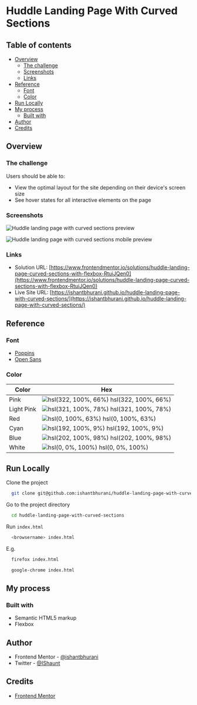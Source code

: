 # Huddle Landing Page With Curved Sections

## Table of contents

- [Overview](#overview)
  - [The challenge](#the-challenge)
  - [Screenshots](#screenshots)
  - [Links](#links)
- [Reference](#reference)
  - [Font](#font)
  - [Color](#color)
- [Run Locally](#run-locally)
- [My process](#my-process)
  - [Built with](#built-with)
- [Author](#author)
- [Credits](#credits)

## Overview

### The challenge

Users should be able to:

- View the optimal layout for the site depending on their device's screen size
- See hover states for all interactive elements on the page

### Screenshots

![Huddle landing page with curved sections preview](https://user-images.githubusercontent.com/67356291/132222315-7124fdd8-ba57-4531-8267-c95f5528526c.png)

![Huddle landing page with curved sections mobile preview](https://user-images.githubusercontent.com/67356291/132222320-deae6e39-1852-4d72-8154-31cad70f70a2.png)

### Links

- Solution URL: [https://www.frontendmentor.io/solutions/huddle-landing-page-curved-sections-with-flexbox-RtuiJQen0](https://www.frontendmentor.io/solutions/huddle-landing-page-curved-sections-with-flexbox-RtuiJQen0)
- Live Site URL: [https://ishantbhurani.github.io/huddle-landing-page-with-curved-sections/](https://ishantbhurani.github.io/huddle-landing-page-with-curved-sections/)

## Reference

### Font

- [Poppins](https://fonts.google.com/specimen/Poppins)
- [Open Sans](https://fonts.google.com/specimen/Open+Sans)

### Color

| Color      | Hex                                                                                      |
| ---------- | ---------------------------------------------------------------------------------------- |
| Pink       | ![hsl(322, 100%, 66%)](https://via.placeholder.com/10/ff52bf?text=+) hsl(322, 100%, 66%) |
| Light Pink | ![hsl(321, 100%, 78%)](https://via.placeholder.com/10/ff8fd8?text=+) hsl(321, 100%, 78%) |
| Red        | ![hsl(0, 100%, 63%)](https://via.placeholder.com/10/ff4242?text=+) hsl(0, 100%, 63%)     |
| Cyan       | ![hsl(192, 100%, 9%)](https://via.placeholder.com/10/00252e?text=+) hsl(192, 100%, 9%)   |
| Blue       | ![hsl(202, 100%, 98%)](https://via.placeholder.com/10/f5fbff?text=+) hsl(202, 100%, 98%) |
| White      | ![hsl(0, 0%, 100%)](https://via.placeholder.com/10/ffffff?text=+) hsl(0, 0%, 100%)       |

## Run Locally

Clone the project

```bash
  git clone git@github.com:ishantbhurani/huddle-landing-page-with-curved-sections.git
```

Go to the project directory

```bash
  cd huddle-landing-page-with-curved-sections
```

Run `index.html`

```bash
  <browsername> index.html
```

E.g.

```bash
  firefox index.html
```

```bash
  google-chrome index.html
```

## My process

### Built with

- Semantic HTML5 markup
- Flexbox

## Author

- Frontend Mentor - [@ishantbhurani](https://www.frontendmentor.io/profile/ishantbhurani)
- Twitter - [@IShaunt](https://twitter.com/IShaunt)

## Credits

- [Frontend Mentor](https://www.frontendmentor.io/challenges/huddle-landing-page-with-curved-sections-5ca5ecd01e82137ec91a50f2)
